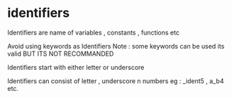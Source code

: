 # identifiers

Identifiers are name of variables , constants , functions etc

Avoid using keywords as Identifiers
Note : some keywords can be used its valid BUT ITS NOT RECOMMANDED

Identifiers start with either letter or underscore 

Identifiers can consist of letter , underscore n numbers 
eg : _ident5 , a_b4 etc.

